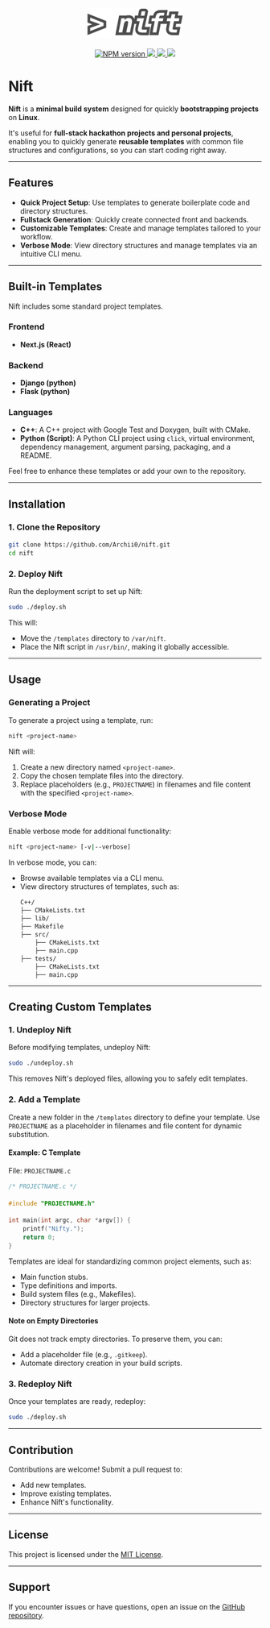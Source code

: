 <div align="center">
    <picture>
      <img alt="Nift logo" src="https://raw.githubusercontent.com/Archii0/nift/main/assets/niftlogo.png" height="60"/>
    </picture>
<br><br>


<a href="https://github.com/Archii0/nift/stargazers">
<img alt="NPM version" src="https://img.shields.io/github/stars/Archii0/nift?style=for-the-badge&labelColor=000000"/>
</a>
<a href="https://github.com/Archii0/nift/network/members">
<img src="https://img.shields.io/github/forks/Archii0/nift?style=for-the-badge&labelColor=000000"/>
</a>
<a href="https://github.com/Archii0/nift/commits/main">
<img src="https://img.shields.io/github/last-commit/Archii0/nift?style=for-the-badge&labelColor=000000"/>
</a>
<a href="https://github.com/Archii0/nift/blob/main/LICENSE">
<img src="https://img.shields.io/github/license/Archii0/nift?style=for-the-badge&labelColor=000000"/>
</a>
</div>

# Nift

**Nift** is a **minimal build system** designed for quickly **bootstrapping projects** on **Linux**. 

It's useful for **full-stack hackathon projects and personal projects**, enabling you to quickly generate **reusable templates** with common file structures and configurations, so you can start coding right away.


---

## Features
- **Quick Project Setup**: Use templates to generate boilerplate code and directory structures.
- **Fullstack Generation**: Quickly create connected front and backends.
- **Customizable Templates**: Create and manage templates tailored to your workflow.
- **Verbose Mode**: View directory structures and manage templates via an intuitive CLI menu.


---

## Built-in Templates
Nift includes some standard project templates.
### Frontend
- **Next.js (React)**
### Backend
- **Django (python)**
- **Flask (python)**
### Languages
- **C++**: A C++ project with Google Test and Doxygen, built with CMake.
- **Python (Script)**: A Python CLI project using `click`, virtual environment, dependency management, argument parsing, packaging, and a README.

Feel free to enhance these templates or add your own to the repository.


---



## Installation

### 1. Clone the Repository
```bash
git clone https://github.com/Archii0/nift.git
cd nift
```

### 2. Deploy Nift
Run the deployment script to set up Nift:
```bash
sudo ./deploy.sh
```
This will:
- Move the `/templates` directory to `/var/nift`.
- Place the Nift script in `/usr/bin/`, making it globally accessible.

---

## Usage

### Generating a Project
To generate a project using a template, run:
```bash
nift <project-name>
```
Nift will:
1. Create a new directory named `<project-name>`.
2. Copy the chosen template files into the directory.
3. Replace placeholders (e.g., `PROJECTNAME`) in filenames and file content with the specified `<project-name>`.

### Verbose Mode
Enable verbose mode for additional functionality:
```bash
nift <project-name> [-v|--verbose]
```
In verbose mode, you can:
- Browse available templates via a CLI menu.
- View directory structures of templates, such as:
  ```
  C++/
  ├── CMakeLists.txt
  ├── lib/
  ├── Makefile
  ├── src/
      ├── CMakeLists.txt
      ├── main.cpp
  ├── tests/
      ├── CMakeLists.txt
      ├── main.cpp
  ```

---

## Creating Custom Templates

### 1. Undeploy Nift
Before modifying templates, undeploy Nift:
```bash
sudo ./undeploy.sh
```
This removes Nift's deployed files, allowing you to safely edit templates.

### 2. Add a Template
Create a new folder in the `/templates` directory to define your template. Use `PROJECTNAME` as a placeholder in filenames and file content for dynamic substitution.

#### Example: C Template
File: `PROJECTNAME.c`
```c
/* PROJECTNAME.c */

#include "PROJECTNAME.h"

int main(int argc, char *argv[]) {
    printf("Nifty.");
    return 0;
}
```
Templates are ideal for standardizing common project elements, such as:
- Main function stubs.
- Type definitions and imports.
- Build system files (e.g., Makefiles).
- Directory structures for larger projects.

#### Note on Empty Directories
Git does not track empty directories. To preserve them, you can:
- Add a placeholder file (e.g., `.gitkeep`).
- Automate directory creation in your build scripts.

### 3. Redeploy Nift
Once your templates are ready, redeploy:
```bash
sudo ./deploy.sh
```


---

## Contribution
Contributions are welcome! Submit a pull request to:
- Add new templates.
- Improve existing templates.
- Enhance Nift's functionality.

---

## License
This project is licensed under the [MIT License](LICENSE).

---

## Support
If you encounter issues or have questions, open an issue on the [GitHub repository](https://github.com/Archii0/nift/issues).


